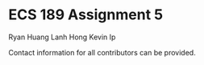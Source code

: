 # ECS 189 Assignment 5
Ryan Huang
Lanh Hong
Kevin Ip

Contact information for all contributors can be provided.
